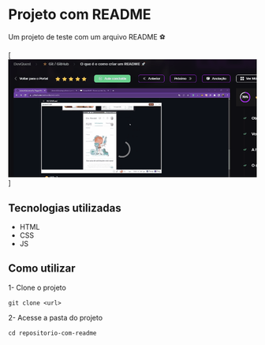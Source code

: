 # Projeto com README

Um projeto de teste com um arquivo README ⚽

[<img src="tela.gif" alt="gif da tela inicial do projeto xyz">]

## Tecnologias utilizadas

- HTML
- CSS
- JS

## Como utilizar

1- Clone o projeto
```
git clone <url>
```

2- Acesse a pasta do projeto
```
cd repositorio-com-readme
```
